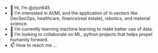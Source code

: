 - 👋 Hi, I’m @zion645
- 👀 I’m interested in AI/ML and the application of in sectors like DevSecOps, healthcare, finance(real estate), robotics, and material science.
- 🌱 I’m currently learning machine learning to make better use of data.
- 💞️ I’m looking to collaborate on ML, python projects that helps propel humanity forward. 
- 📫 How to reach me ...

<!---
zion645/zion645 is a ✨ special ✨ repository because its `README.md` (this file) appears on your GitHub profile.
You can click the Preview link to take a look at your changes.
--->
